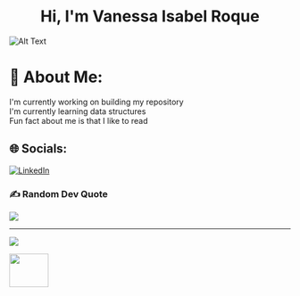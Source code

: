 <h1 align="center">Hi, I'm Vanessa Isabel Roque</h1>

![Alt Text](https://cdn.dribbble.com/users/859807/screenshots/6284055/benny_typing_1.gif)

# 💫 About Me:
I'm currently working on building my repository<br>I'm currently learning data structures<br>Fun fact about me is that I like to read


## 🌐 Socials:
[![LinkedIn](https://img.shields.io/badge/LinkedIn-%230077B5.svg?logo=linkedin&logoColor=white)](https://linkedin.com/in/vanessairoque) 



### ✍️ Random Dev Quote
![](https://quotes-github-readme.vercel.app/api?type=horizontal&theme=tokyonight)

---
[![](https://visitcount.itsvg.in/api?id=vroque19&icon=3&color=0)](https://visitcount.itsvg.in)


<img src="https://img.stipop.io/images/stickers/row2/c8.gif" width="70" height="60" />

